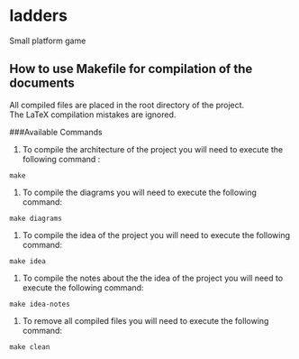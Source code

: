 # ladders
Small platform game

## How to use Makefile for compilation of the documents
All compiled files are placed in the root directory of the project.\
The LaTeX compilation mistakes are ignored.

###Available Commands
1. To compile the architecture of the project you will need to execute the following command  :
```
make
```
1. To compile the diagrams you will need to execute the following command:
```
make diagrams
```
1. To compile the idea of the project you will need to execute the following command:
```
make idea
```
1. To compile the notes about the the idea of the project you will need to execute the following command:
```
make idea-notes
```
1. To remove all compiled files you will need to execute the following command:
```
make clean
```
